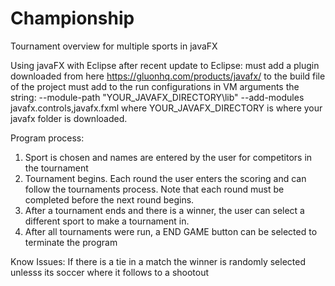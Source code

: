 # Championship
Tournament overview for multiple sports in javaFX 

Using javaFX with Eclipse after recent update to Eclipse:
  must add a plugin downloaded from here https://gluonhq.com/products/javafx/  to the build file of the project
  must add to the run configurations in VM arguments the string:
    --module-path "YOUR_JAVAFX_DIRECTORY\lib" --add-modules javafx.controls,javafx.fxml
  where YOUR_JAVAFX_DIRECTORY is where your javafx folder is downloaded.

Program process:
  1. Sport is chosen and names are entered by the user for competitors in the tournament
  2. Tournament begins. Each round the user enters the scoring and can follow the tournaments process.
      Note that each round must be completed before the next round begins.
  3. After a tournament ends and there is a winner, the user can select a different sport to make a tournament in.
  4. After all tournaments were run, a END GAME button can be selected to terminate the program
  
Know Issues:
   If there is a tie in a match the winner is randomly selected unlesss its soccer where it follows to a shootout

